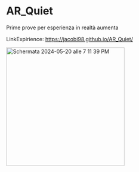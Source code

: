 # AR_Quiet

Prime prove per esperienza in realtà aumenta

LinkExpirience: https://jacobi98.github.io/AR_Quiet/ 


<img width="317" alt="Schermata 2024-05-20 alle 7 11 39 PM" src="https://github.com/jacobi98/AR_Quiet/assets/33379462/a61193df-79b4-4787-bb7e-28bd8c7fa17e">
